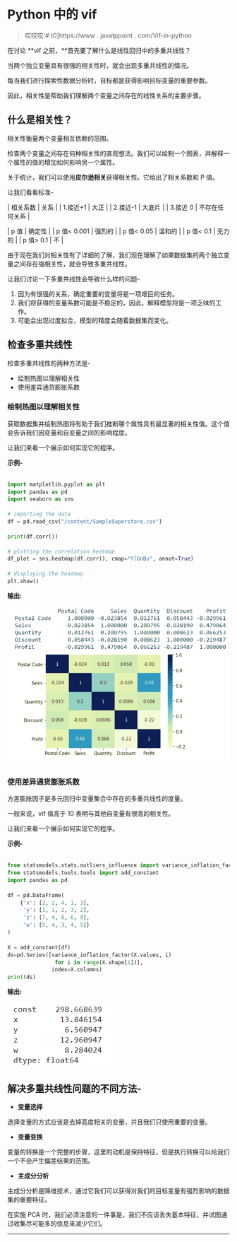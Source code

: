 # Python 中的 vif

> 哎哎哎:# t0]https://www . javatppoint . com/Vif-in-python

在讨论 **vif 之前，**首先要了解什么是线性回归中的多重共线性？

当两个独立变量具有很强的相关性时，就会出现多重共线性的情况。

每当我们进行探索性数据分析时，目标都是获得影响目标变量的重要参数。

因此，相关性是帮助我们理解两个变量之间存在的线性关系的主要步骤。

## 什么是相关性？

相关性衡量两个变量相互依赖的范围。

检查两个变量之间存在何种相关性的直观想法。我们可以绘制一个图表，并解释一个属性的值的增加如何影响另一个属性。

关于统计，我们可以使用**皮尔逊相关**获得相关性。它给出了相关系数和 P 值。

让我们看看标准-

| 相关系数 | 关系 |
| 1.接近+1 | 大正 |
| 2.接近-1 | 大底片 |
| 3.接近 0 | 不存在任何关系 |

| p 值 | 确定性 |
| p 值< 0.001 | 强烈的 |
| p 值< 0.05 | 温和的 |
| p 值< 0.1 | 无力的 |
| p 值> 0.1 | 不 |

由于现在我们对相关性有了详细的了解，我们现在理解了如果数据集的两个独立变量之间存在强相关性，就会导致多重共线性。

让我们讨论一下多重共线性会导致什么样的问题-

1.  因为有很强的关系，确定重要的变量将是一项艰巨的任务。
2.  我们将获得的变量系数可能是不稳定的，因此，解释模型将是一项乏味的工作。
3.  可能会出现过度拟合，模型的精度会随着数据集而变化。

## 检查多重共线性

检查多重共线性的两种方法是-

*   绘制热图以理解相关性
*   使用差异通货膨胀系数

### 绘制热图以理解相关性

获取数据集并绘制热图将有助于我们推断哪个属性具有最显著的相关性值。这个值会告诉我们因变量和自变量之间的影响程度。

让我们来看一个展示如何实现它的程序。

**示例-**

```py

import matplotlib.pyplot as plt
import pandas as pd
import seaborn as sns

# importing the data
df = pd.read_csv("/content/SampleSuperstore.csv")

print(df.corr())

# plotting the correlation heatmap
df_plot = sns.heatmap(df.corr(), cmap="YlGnBu", annot=True)

# displaying the heatmap
plt.show()

```

**输出:**

![vif in Python](img/9d50d8ad4bb2b503bd8a8a2ef542adf1.png)

### 使用差异通货膨胀系数

方差膨胀因子是多元回归中变量集合中存在的多重共线性的度量。

一般来说，vif 值高于 10 表明与其他自变量有很高的相关性。

让我们来看一个展示如何实现它的程序。

**示例-**

```py

from statsmodels.stats.outliers_influence import variance_inflation_factor
from statsmodels.tools.tools import add_constant
import pandas as pd

df = pd.DataFrame(
    {'x': [2, 2, 4, 1, 3],
     'y': [1, 1, 2, 3, 2],
     'z': [7, 4, 8, 6, 9],
     'w': [5, 4, 3, 4, 5]}
)

X = add_constant(df)
ds=pd.Series([variance_inflation_factor(X.values, i) 
               for i in range(X.shape[1])], 
              index=X.columns)
print(ds)

```

**输出:**

![vif in Python](img/dc57ee57efc9579f1b2a260c508c777b.png)

## 解决多重共线性问题的不同方法-

*   **变量选择**

选择变量的方式应该是去掉高度相关的变量，并且我们只使用重要的变量。

*   **变量变换**

变量的转换是一个完整的步骤，这里的动机是保持特征，但是执行转换可以给我们一个不会产生偏差结果的范围。

*   **主成分分析**

主成分分析是降维技术，通过它我们可以获得对我们的目标变量有强烈影响的数据集的重要特征。

在实施 PCA 时，我们必须注意的一件事是，我们不应该丢失基本特征，并试图通过收集尽可能多的信息来减少它们。

* * *